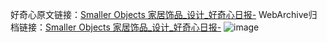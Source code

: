 好奇心原文链接：[Smaller Objects 家居饰品_设计_好奇心日报-](https://www.qdaily.com/articles/5910.html)
WebArchive归档链接：[Smaller Objects 家居饰品_设计_好奇心日报-](http://web.archive.org/web/20190623165641/https://www.qdaily.com/articles/5910.html)
![image](http://ww3.sinaimg.cn/large/007d5XDply1g3whcxufhmj30u03f4qho)